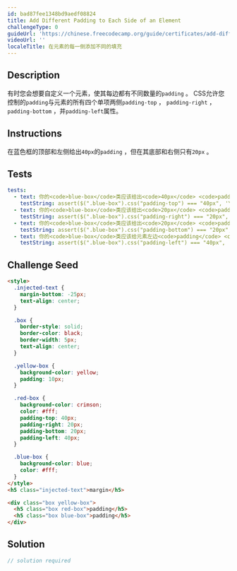 ```yaml
---
id: bad87fee1348bd9aedf08824
title: Add Different Padding to Each Side of an Element
challengeType: 0
guideUrl: 'https://chinese.freecodecamp.org/guide/certificates/add-different-padding-to-each-side-of-an-element'
videoUrl: ''
localeTitle: 在元素的每一侧添加不同的填充
---
```


## Description
<section id="description">有时您会想要自定义一个元素，使其每边都有不同数量的<code>padding</code> 。 CSS允许您控制的<code>padding</code>与元素的所有四个单项两侧<code>padding-top</code> ， <code>padding-right</code> ， <code>padding-bottom</code> ，并<code>padding-left</code>属性。 </section>

## Instructions
<section id="instructions">在蓝色框的顶部和左侧给出<code>40px</code>的<code>padding</code> ，但在其底部和右侧只有<code>20px</code> 。 </section>

## Tests
<section id='tests'>

```yml
tests:
  - text: 你的<code>blue-box</code>类应该给出<code>40px</code> <code>padding</code>元素的顶部。
    testString: assert($(".blue-box").css("padding-top") === "40px", 'Your <code>blue-box</code> class should give the top of the elements <code>40px</code> of <code>padding</code>.');
  - text: 你的<code>blue-box</code>类应该给出<code>20px</code> <code>padding</code>元素的权利。
    testString: assert($(".blue-box").css("padding-right") === "20px", 'Your <code>blue-box</code> class should give the right of the elements <code>20px</code> of <code>padding</code>.');
  - text: 你的<code>blue-box</code>类应该给出<code>20px</code> <code>padding</code>元素的底部。
    testString: assert($(".blue-box").css("padding-bottom") === "20px", 'Your <code>blue-box</code> class should give the bottom of the elements <code>20px</code> of <code>padding</code>.');
  - text: 你的<code>blue-box</code>类应该给元素左边<code>padding</code> <code>40px</code> 。
    testString: assert($(".blue-box").css("padding-left") === "40px", 'Your <code>blue-box</code> class should give the left of the elements <code>40px</code> of <code>padding</code>.');

```

</section>

## Challenge Seed
<section id='challengeSeed'>

<div id='html-seed'>

```html
<style>
  .injected-text {
    margin-bottom: -25px;
    text-align: center;
  }

  .box {
    border-style: solid;
    border-color: black;
    border-width: 5px;
    text-align: center;
  }

  .yellow-box {
    background-color: yellow;
    padding: 10px;
  }

  .red-box {
    background-color: crimson;
    color: #fff;
    padding-top: 40px;
    padding-right: 20px;
    padding-bottom: 20px;
    padding-left: 40px;
  }

  .blue-box {
    background-color: blue;
    color: #fff;
  }
</style>
<h5 class="injected-text">margin</h5>

<div class="box yellow-box">
  <h5 class="box red-box">padding</h5>
  <h5 class="box blue-box">padding</h5>
</div>

```

</div>



</section>

## Solution
<section id='solution'>

```js
// solution required
```
</section>
